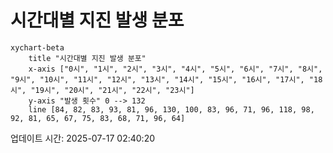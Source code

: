 # 시간대별 지진 발생 분포

```mermaid
xychart-beta
    title "시간대별 지진 발생 분포"
    x-axis ["0시", "1시", "2시", "3시", "4시", "5시", "6시", "7시", "8시", "9시", "10시", "11시", "12시", "13시", "14시", "15시", "16시", "17시", "18시", "19시", "20시", "21시", "22시", "23시"]
    y-axis "발생 횟수" 0 --> 132
    line [84, 82, 83, 93, 81, 96, 130, 100, 83, 96, 71, 96, 118, 98, 92, 81, 65, 67, 75, 83, 68, 71, 96, 64]
```

업데이트 시간: 2025-07-17 02:40:20
